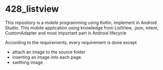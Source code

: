 # 428_listview
This repository is a mobile programming using Kotlin, implement in Android Studio. This mobile application using knowledge from ListView, .json, intent, CustomAdapter and most important part is Android lifecycle

According to the requirements, every requirement is done except 
- attach an image to the source folder
- inserting an image into each page.
- swithing image
